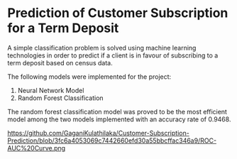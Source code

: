 # Prediction of Customer Subscription for a Term Deposit

A simple classification problem is solved using machine learning technologies in order to predict if a client is in favour of subscribing to a term deposit based on census data.

The following models were implemented for the project:
  1. Neural Network Model
  2. Random Forest Classification

The random forest classification model was proved to be the most efficient model among the two models implemented with an accuracy rate of 0.9468. 

https://github.com/GaganiKulathilaka/Customer-Subscription-Prediction/blob/3fc6a4053069c7442660efd30a55bbcffac346a9/ROC-AUC%20Curve.png
